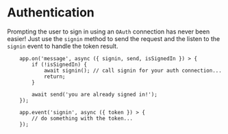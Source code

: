 # Authentication

Prompting the user to sign in using an `OAuth` connection has never been easier! Just use the `signin` method to send the request and the listen to the `signin` event to handle the token result.

```
    app.on('message', async ({ signin, send, isSignedIn }) > {
        if (!isSignedIn) {
            await signin(); // call signin for your auth connection...
            return;
        }
    
        await send('you are already signed in!');
    });
    
    app.event('signin', async ({ token }) > {
        // do something with the token...
    });
```